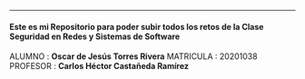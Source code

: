 ----
#### Este es mi Repositorio para poder subir todos los retos de la Clase Seguridad en Redes y Sistemas de Software 

ALUMNO : **Oscar de Jesús Torres Rivera**
MATRICULA : 20201038
PROFESOR  :  **Carlos Héctor Castañeda Ramírez**
